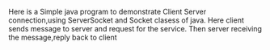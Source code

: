 Here is a Simple java program to demonstrate Client Server connection,using ServerSocket and Socket clasess of java.
Here client sends message to server and request for the service.
Then server receiving the message,reply back to client 
